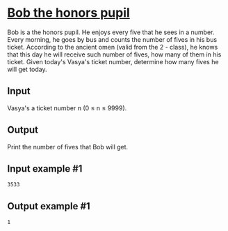 # [Bob the honors pupil](https://www.e-olymp.com/en/problems/4721)
Bob is a the honors pupil. He enjoys every five that he sees in a number. Every morning, he goes by bus and counts the number of fives in his bus ticket. According to the ancient omen (valid from the 2 - class), he knows that this day he will receive such number of fives, how many of them in his ticket. Given today's Vasya's ticket number, determine how many fives he will get today.

## Input
Vasya's a ticket number n (0 ≤ n ≤ 9999).

## Output
Print the number of fives that Bob will get.

## Input example #1
```
3533
```

## Output example #1
```
1
```
